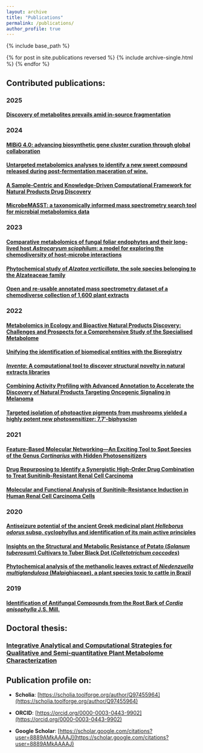 ```yaml
---
layout: archive
title: "Publications"
permalink: /publications/
author_profile: true
---
```


{% include base_path %}

{% for post in site.publications reversed %}
{% include archive-single.html %}
{% endfor %}

## Contributed publications:

### 2025

#### [Discovery of metabolites prevails amid in-source fragmentation](https://doi.org/10.1038/s42255-025-01239-4)

### 2024

#### [MIBiG 4.0: advancing biosynthetic gene cluster curation through global collaboration](https://doi.org/10.1093/nar/gkae1115)

#### [Untargeted metabolomics analyses to identify a new sweet compound released during post-fermentation maceration of wine.](https://doi.org/10.1016/j.foodchem.2024.140801_bb0005)

#### [A Sample-Centric and Knowledge-Driven Computational Framework for Natural Products Drug Discovery](https://doi.org/10.1021/acscentsci.3c00800)

#### [MicrobeMASST: a taxonomically informed mass spectrometry search tool for microbial metabolomics data](https://doi.org/10.1038/s41564-023-01575-9)

### 2023

#### [Comparative metabolomics of fungal foliar endophytes and their long-lived host *Astrocaryum sciophilum*: a model for exploring the chemodiversity of host-microbe interactions](https://doi.org/10.3389/fpls.2023.1278745)

#### [Phytochemical study of *Alzatea verticillata*, the sole species belonging to the Alzateaceae family](https://doi.org/10.3389/fntpr.2023.1147195)

#### [Open and re-usable annotated mass spectrometry dataset of a chemodiverse collection of 1,600 plant extracts](https://doi.org/10.1093/gigascience/giac124)

### 2022

#### [Metabolomics in Ecology and Bioactive Natural Products Discovery: Challenges and Prospects for a Comprehensive Study of the Specialised Metabolome](https://doi.org/10.2533/chimia.2022.954)

#### [Unifying the identification of biomedical entities with the Bioregistry](https://doi.org/10.1038/s41597-022-01807-3)

#### [*Inventa*: A computational tool to discover structural novelty in natural extracts libraries](https://doi.org/10.3389/fmolb.2022.1028334)

#### [Combining Activity Profiling with Advanced Annotation to Accelerate the Discovery of Natural Products Targeting Oncogenic Signaling in Melanoma](https://doi.org/10.1021/acs.jnatprod.2c00146)

#### [Targeted isolation of photoactive pigments from mushrooms yielded a highly potent new photosensitizer: 7,7′-biphyscion](https://doi.org/10.1038/s41598-022-04975-9)

### 2021

#### [Feature-Based Molecular Networking—An Exciting Tool to Spot Species of the Genus *Cortinarius* with Hidden Photosensitizers](https://doi.org/10.3390/metabo11110791)

#### [Drug Repurposing to Identify a Synergistic High-Order Drug Combination to Treat Sunitinib-Resistant Renal Cell Carcinoma](https://doi.org/10.3390/cancers13163978)

#### [Molecular and Functional Analysis of Sunitinib-Resistance Induction in Human Renal Cell Carcinoma Cells](https://doi.org/10.3390/ijms22126467)

### 2020

#### [Antiseizure potential of the ancient Greek medicinal plant *Helleborus odorus* subsp. cyclophyllus and identification of its main active principles](https://doi.org/10.1016/j.jep.2020.112954)

#### [Insights on the Structural and Metabolic Resistance of Potato (*Solanum tuberosum*) Cultivars to Tuber Black Dot (*Colletotrichum coccodes*)](https://doi.org/10.3389/fpls.2020.01287)

#### [Phytochemical analysis of the methanolic leaves extract of *Niedenzuella multiglandulosa* (Malpighiaceae), a plant species toxic to cattle in Brazil](https://doi.org/10.1016/j.phytol.2020.02.005)

### 2019

#### [Identification of Antifungal Compounds from the Root Bark of *Cordia anisophylla* J.S. Mill.](https://doi.org/10.21577/0103-5053.20180221)

## Doctoral thesis:

### [Integrative Analytical and Computational Strategies for Qualitative and Semi-quantitative Plant Metabolome Characterization](https://doi.org/10.13097/archive-ouverte/unige:165668)

## Publication profile on:

* **Scholia**: [https://scholia.toolforge.org/author/Q97455964](https://scholia.toolforge.org/author/Q97455964)

* **ORCID**: [https://orcid.org/0000-0003-0443-9902](https://orcid.org/0000-0003-0443-9902)

* **Google Scholar**: [https://scholar.google.com/citations?user=8889AMkAAAAJ](https://scholar.google.com/citations?user=8889AMkAAAAJ)
